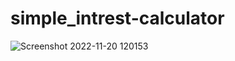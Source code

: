 # simple_intrest-calculator

![Screenshot 2022-11-20 120153](https://user-images.githubusercontent.com/111062573/202889244-a7ef8a15-d971-4ae9-9e1b-a4ba12b48167.png)
